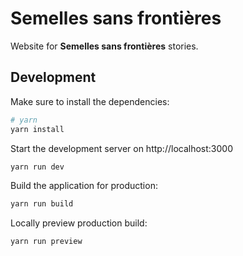 # Semelles sans frontières

Website for **Semelles sans frontières** stories.

## Development

Make sure to install the dependencies:

```bash
# yarn
yarn install
```

Start the development server on http://localhost:3000

```bash
yarn run dev
```

Build the application for production:

```bash
yarn run build
```

Locally preview production build:

```bash
yarn run preview
```
